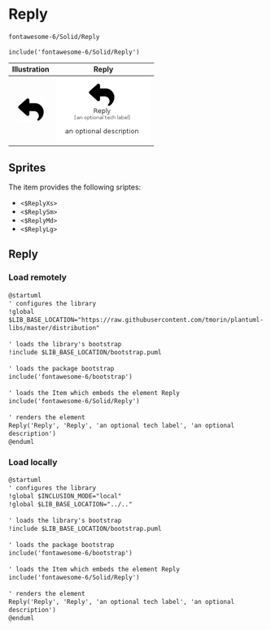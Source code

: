 # Reply


```text
fontawesome-6/Solid/Reply
```

```text
include('fontawesome-6/Solid/Reply')
```



| Illustration | Reply |
| :---: | :---: |
| ![illustration for Illustration](../../fontawesome-6/Solid/Reply.png) | ![illustration for Reply](../../fontawesome-6/Solid/Reply.Local.png) |



## Sprites
The item provides the following sriptes:

- `<$ReplyXs>`
- `<$ReplySm>`
- `<$ReplyMd>`
- `<$ReplyLg>`





## Reply

### Load remotely
```plantuml
@startuml
' configures the library
!global $LIB_BASE_LOCATION="https://raw.githubusercontent.com/tmorin/plantuml-libs/master/distribution"

' loads the library's bootstrap
!include $LIB_BASE_LOCATION/bootstrap.puml

' loads the package bootstrap
include('fontawesome-6/bootstrap')

' loads the Item which embeds the element Reply
include('fontawesome-6/Solid/Reply')

' renders the element
Reply('Reply', 'Reply', 'an optional tech label', 'an optional description')
@enduml
```

### Load locally
```plantuml
@startuml
' configures the library
!global $INCLUSION_MODE="local"
!global $LIB_BASE_LOCATION="../.."

' loads the library's bootstrap
!include $LIB_BASE_LOCATION/bootstrap.puml

' loads the package bootstrap
include('fontawesome-6/bootstrap')

' loads the Item which embeds the element Reply
include('fontawesome-6/Solid/Reply')

' renders the element
Reply('Reply', 'Reply', 'an optional tech label', 'an optional description')
@enduml
```

